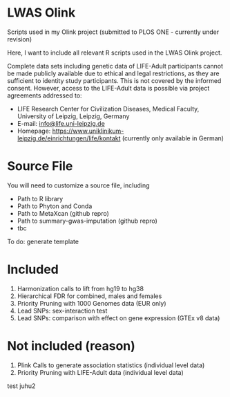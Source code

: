 # LWAS Olink

Scripts used in my Olink project (submitted to PLOS ONE - currently under revision)

Here, I want to include all relevant R scripts used in the LWAS Olink project. 

Complete data sets including genetic data of LIFE-Adult participants cannot be made publicly available due to ethical and legal restrictions, as they are sufficient to identity study participants. This is not covered by the informed consent. However, access to the LIFE-Adult data is possible via project agreements addressed to:

* LIFE Research Center for Civilization Diseases, Medical Faculty, University of Leipzig, Leipzig, Germany
* E-mail: info@life.uni-leipzig.de
* Homepage: https://www.uniklinikum-leipzig.de/einrichtungen/life/kontakt (currently only available in German)

# Source File

You will need to customize a source file, including

* Path to R library
* Path to Phyton and Conda 
* Path to MetaXcan (github repro)
* Path to summary-gwas-imputation (github repro)
* tbc

To do: generate template

# Included

1) Harmonization calls to lift from hg19 to hg38
2) Hierarchical FDR for combined, males and females
3) Priority Pruning with 1000 Genomes data (EUR only)
4) Lead SNPs: sex-interaction test
5) Lead SNPs: comparison with effect on gene expression (GTEx v8 data)

# Not included (reason)

1) Plink Calls to generate association statistics (individual level data)
2) Priority Pruning with LIFE-Adult data (individual level data)


test juhu2
